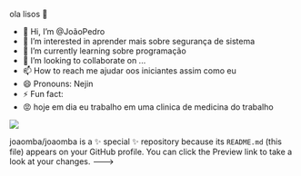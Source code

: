 ola lisos 👋
- 👋 Hi, I’m @JoãoPedro
- 👀 I’m interested in aprender mais sobre segurança de sistema
- 🌱 I’m currently learning sobre programação
- 💞️ I’m looking to collaborate on ...
- 📫 How to reach me ajudar oos iniciantes assim como eu
- 😄 Pronouns: Nejin
- ⚡ Fun fact:
- 😡 hoje em dia eu trabalho em uma clinica de medicina do trabalho

 <img src="https://cdn.jsdelivr.net/gh/devicons/devicon@latest/icons/threedsmax/threedsmax-original.svg" />
          

joaomba/joaomba is a ✨ special ✨ repository because its `README.md` (this file) appears on your GitHub profile.
You can click the Preview link to take a look at your changes.
--->
